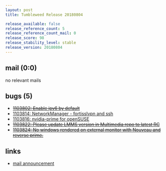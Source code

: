 ```yaml
---
layout: post
title: Tumbleweed Release 20180804

release_available: false
release_reference_count: 5
release_reference_count_mail: 0
release_score: 98
release_stability_level: stable
release_version: 20180804
---
```


## mail (0:0)

no relevant mails

## bugs (5)

<!--more-->

- ~~[1103802: Enable ipv6 by default](https://bugzilla.opensuse.org/show_bug.cgi?id=1103802)~~
- [1103814: NetworkManager  - fortisslvpn and ssh](https://bugzilla.opensuse.org/show_bug.cgi?id=1103814)
- [1103816: nvidia-prime for openSUSE](https://bugzilla.opensuse.org/show_bug.cgi?id=1103816)
- ~~[1103822: Please update LMMS version in Multimedia repo to latest RC](https://bugzilla.opensuse.org/show_bug.cgi?id=1103822)~~
- ~~[1103824: No windows rendered on external monitor with Nouveau and reverse prime.](https://bugzilla.opensuse.org/show_bug.cgi?id=1103824)~~



## links

- [mail announcement](https://lists.opensuse.org/opensuse-factory/2018-08/msg00116.html)
